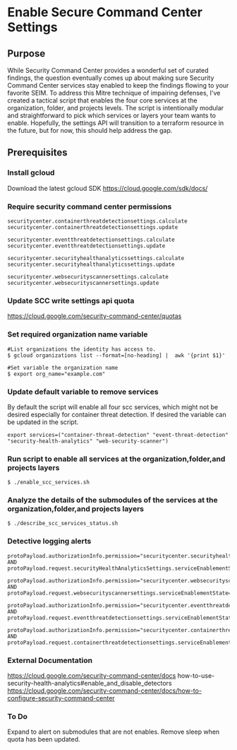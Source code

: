 # Enable Secure Command Center Settings 

## Purpose
While Security Command Center provides a wonderful set of curated findings, the question eventually comes up about making sure Security Command Center services stay enabled to keep the findings flowing to your favorite SEIM. To address this Mitre technique of impairing defenses, I've created a tactical script that enables the four core services at the organization, folder, and projects levels. The script is intentionally modular and straightforward to pick which services or layers your team wants to enable. Hopefully, the settings API will transition to a terraform resource in the future, but for now, this should help address the gap.

## Prerequisites

### Install gcloud
Download the latest gcloud SDK
https://cloud.google.com/sdk/docs/

### Require security command center permissions 
```
securitycenter.containerthreatdetectionsettings.calculate
securitycenter.containerthreatdetectionsettings.update

securitycenter.eventthreatdetectionsettings.calculate
securitycenter.eventthreatdetectionsettings.update

securitycenter.securityhealthanalyticssettings.calculate
securitycenter.securityhealthanalyticssettings.update

securitycenter.websecurityscannersettings.calculate
securitycenter.websecurityscannersettings.update
```

### Update SCC write settings api quota
https://cloud.google.com/security-command-center/quotas

###  Set required organization name variable 
```
#List organizations the identity has access to. 
$ gcloud organizations list --format=[no-heading] |  awk '{print $1}'

#Set variable the organization name
$ export org_name="example.com"
```
### Update default variable to remove services
By default the script will enable all four scc services, which might not be desired especially for container threat detection. If desired the variable can be updated in the script.
```
export services=("container-threat-detection" "event-threat-detection" "security-health-analytics" "web-security-scanner")
```
### Run script to enable all services at the organization,folder,and projects layers
```
$ ./enable_scc_services.sh 

```
### Analyze the details of the submodules of the services at the organization,folder,and projects layers
```
$ ./describe_scc_services_status.sh 

```

### Detective logging alerts
```
protoPayload.authorizationInfo.permission="securitycenter.securityhealthanalyticssettings.update" AND protoPayload.request.securityHealthAnalyticsSettings.serviceEnablementState="DISABLED"

protoPayload.authorizationInfo.permission="securitycenter.websecurityscannersettings.update" AND protoPayload.request.websecurityscannersettings.serviceEnablementState="DISABLED"

protoPayload.authorizationInfo.permission="securitycenter.eventthreatdetectionsettings.update" AND protoPayload.request.eventthreatdetectionsettings.serviceEnablementState="DISABLED"

protoPayload.authorizationInfo.permission="securitycenter.containerthreatdetectionsettings.update" AND protoPayload.request.containerthreatdetectionsettings.serviceEnablementState="DISABLED"
```
### External Documentation
https://cloud.google.com/security-command-center/docs how-to-use-security-health-analytics#enable_and_disable_detectors
https://cloud.google.com/security-command-center/docs/how-to-configure-security-command-center

### To Do
Expand to alert on submodules that are not enables. 
Remove sleep when quota has been updated.